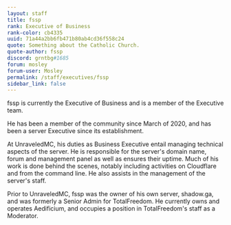 ```yaml
---
layout: staff
title: fssp
rank: Executive of Business
rank-color: cb4335
uuid: 71a44a2bb6fb471b80ab4cd36f558c24
quote: Something about the Catholic Church.
quote-author: fssp
discord: grntbg#1685
forum: mosley
forum-user: Mosley
permalink: /staff/executives/fssp
sidebar_link: false
---
```


fssp is currently the Executive of Business and is a member of the Executive team. 

He has been a member of the community since March of 2020, and has been a server Executive since its establishment. 

At UnraveledMC, his duties as Business Executive entail managing technical aspects of the server. He is responsible for the server's domain name, forum and management panel as well as ensures their uptime. Much of his work is done behind the scenes, notably including activities on Cloudflare and from the command line. He also assists in the management of the server's staff. 

Prior to UnraveledMC, fssp was the owner of his own server, shadow.ga, and was formerly a Senior Admin for TotalFreedom. He currently owns and operates Aedificium, and occupies a position in TotalFreedom's staff as a Moderator.
